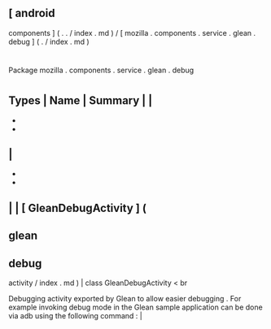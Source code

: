 [
android
-
components
]
(
.
.
/
index
.
md
)
/
[
mozilla
.
components
.
service
.
glean
.
debug
]
(
.
/
index
.
md
)
#
#
Package
mozilla
.
components
.
service
.
glean
.
debug
#
#
#
Types
|
Name
|
Summary
|
|
-
-
-
|
-
-
-
|
|
[
GleanDebugActivity
]
(
-
glean
-
debug
-
activity
/
index
.
md
)
|
class
GleanDebugActivity
<
br
>
Debugging
activity
exported
by
Glean
to
allow
easier
debugging
.
For
example
invoking
debug
mode
in
the
Glean
sample
application
can
be
done
via
adb
using
the
following
command
:
|

